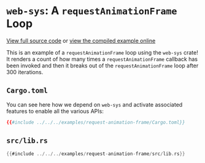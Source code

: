 # `web-sys`: A `requestAnimationFrame` Loop

[View full source code][code] or [view the compiled example online][online]

[online]: https://wasm-bindgen.github.io/wasm-bindgen/exbuild/request-animation-frame/
[code]: https://github.com/wasm-bindgen/wasm-bindgen/tree/master/examples/request-animation-frame

This is an example of a `requestAnimationFrame` loop using the `web-sys` crate!
It renders a count of how many times a `requestAnimationFrame` callback has been
invoked and then it breaks out of the `requestAnimationFrame` loop after 300
iterations.

## `Cargo.toml`

You can see here how we depend on `web-sys` and activate associated features to
enable all the various APIs:

```toml
{{#include ../../../examples/request-animation-frame/Cargo.toml}}
```

## `src/lib.rs`

```rust
{{#include ../../../examples/request-animation-frame/src/lib.rs}}
```

